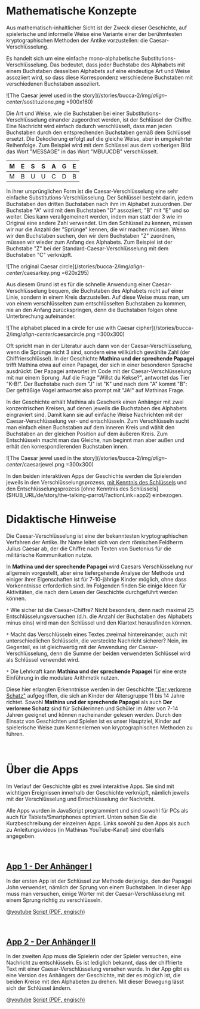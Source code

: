 # Mathematische Konzepte
Aus mathematisch-inhaltlicher Sicht ist der Zweck dieser Geschichte, auf spielerische und informelle Weise eine Variante einer der berühmtesten kryptographischen Methoden der Antike vorzustellen: die Caesar-Verschlüsselung.

Es handelt sich um eine einfache mono-alphabetische Substitutions-Verschlüsselung. Das bedeutet, dass jeder Buchstabe des Alphabets mit einem Buchstaben desselben Alphabets auf eine eindeutige Art und Weise assoziiert wird, so dass diese Korrespondenz verschiedene Buchstaben mit verschiedenen Buchstaben assoziiert.

![The Caesar jewel used in the story](/stories/bucca-2/img/_align-center_/sostituzione.png =900x160)

Die Art und Weise, wie die Buchstaben bei einer Substitutions-Verschlüsselung einander zugeordnet werden, ist der Schlüssel der Chiffre. Eine Nachricht wird einfach dadurch verschlüsselt, dass man jeden Buchstaben durch den entsprechenden Buchstaben gemäß dem Schlüssel ersetzt. Die Dekodierung erfolgt auf die gleiche Weise, aber in umgekehrter Reihenfolge. Zum Beispiel wird mit dem Schlüssel aus dem vorherigen Bild das Wort "MESSAGE" in das Wort "MBUUCDB" verschlüsselt.

| M | E | S | S | A | G | E |
| ---- | ---- | ---- | ---- | ---- | ---- | ---- |
| M | B | U | U | C | D | B |


In ihrer ursprünglichen Form ist die Caesar-Verschlüsselung eine sehr einfache Substitutions-Verschlüsselung. Der Schlüssel besteht darin, jedem Buchstaben den dritten Buchstaben nach ihm im Alphabet zuzuordnen. Der Buchstabe "A" wird mit dem Buchstaben "D" assoziiert, "B" mit "E" und so weiter. Dies kann verallgemeinert werden, indem man statt der 3 wie im Original eine andere Zahl verwendet. Um den Schlüssel zu kennen, müssen wir nur die Anzahl der "Sprünge" kennen, die wir machen müssen. Wenn wir den Buchstaben suchen, den wir dem Buchstaben "Z" zuordnen, müssen wir wieder zum Anfang des Alphabets. Zum Beispiel ist der Buchstabe "Z" bei der Standard-Caesar-Verschlüsselung mit dem Buchstaben "C" verknüpft.

![The original Caesar circle](/stories/bucca-2/img/_align-center_/caesarkey.png =620x295)

Aus diesem Grund ist es für die schnelle Anwendung einer Caesar-Verschlüsselung bequem, die Buchstaben des Alphabets nicht auf einer Linie, sondern in einem Kreis darzustellen. Auf diese Weise muss man, um von einem verschlüsselten zum entschlüsselten Buchstaben zu kommen, nie an den Anfang zurückspringen, denn die Buchstaben folgen ohne Unterbrechung aufeinander. 

![The alphabet placed in a circle for use with Caesar cipher](/stories/bucca-2/img/_align-center_/caesarcircle.png =300x300)

Oft spricht man in der Literatur auch dann von der Caesar-Verschlüsselung, wenn die Sprünge nicht 3 sind, sondern eine willkürlich gewählte Zahl (der Chiffrierschlüssel). In der Geschichte **Mathina und der sprechende Papagei** trifft Mathina etwa auf einen Papagei, der sich in einer besonderen Sprache ausdrückt: Der Papagei antwortet im Code mit der Caesar-Verschlüsselung mit nur einem Sprung. Auf die Frage "Willst du Kekse?", antwortet das Tier "K-B!". Der Buchstabe nach dem "J" ist "K" und nach dem "A" kommt "B": Der gefräßige Vogel antwortet also prompt mit "JA!" auf Mathinas Frage.

 In der Geschichte erhält Mathina als Geschenk einen Anhänger mit zwei konzentrischen Kreisen, auf denen jeweils die Buchstaben des Alphabets eingraviert sind. Damit kann sie auf einfache Weise Nachrichten mit der Caesar-Verschlüsselung ver- und entschlüsseln. Zum Verschlüsseln sucht man einfach einen Buchstaben auf dem inneren Kreis und wählt den Buchstaben an der gleichen Position auf dem äußeren Kreis. Zum Entschlüsseln macht man das Gleiche, nun beginnt man aber außen und erhät den korrespondierenden Buchstaben innen.
 
![The Caesar jewel used in the story](/stories/bucca-2/img/_align-center_/caesarjewel.png =300x300)

In den beiden interaktiven Apps der Geschichte werden die Spielenden jeweils in den Verschlüsselungsprozess, [mit Kenntnis des Schlüssels]($HUB_URL/de/story/the-talking-parrot/?actionLink=app1) und den Entschlüsselungsprozess [ohne Kenntnis des Schlüssels]($HUB_URL/de/story/the-talking-parrot/?actionLink=app2) einbezogen.

# Didaktische Hinweise

Die Caesar-Verschlüsselung ist eine der bekanntesten kryptographischen Verfahren der Antike. Ihr Name leitet sich von dem römischen Feldherrn Julius Caesar ab, der die Chiffre nach Texten von Suetonius für die militärische Kommunikation nutzte. 

In **Mathina und der sprechende Papagei** wird Caesars Verschlüsselung nur allgemein vorgestellt, aber eine tiefergehende Analyse der Methode und einiger ihrer Eigenschaften ist für 7-10-jährige Kinder möglich, ohne dass Vorkenntnisse erforderlich sind. Im Folgenden finden Sie einige Ideen für Aktivitäten, die nach dem Lesen der Geschichte durchgeführt werden können. 


`*` Wie sicher ist die Caesar-Chiffre? Nicht besonders, denn nach maximal 25 Entschlüsselungsversuchen (d.h. die Anzahl der Buchstaben des Alphabets minus eins) wird man den Schlüssel und den Klartext herausfinden können. 

`*` Macht das Verschlüsseln eines Textes zweimal hintereinander, auch mit unterschiedlichen Schlüsseln, die versteckte Nachricht sicherer? Nein, im Gegenteil, es ist gleichwertig mit der Anwendung der Caesar-Verschlüsselung, denn die Summe der beiden verwendeten Schlüssel wird als Schlüssel verwendet wird.

`*` Die Lehrkraft kann **Mathina und der sprechende Papagei** für eine erste Einführung in die modulare Arithmetik nutzen. 

Diese hier erlangten Erkenntnisse werden in der Geschichte ["Der verlorene Schatz"]($HUB_URL/story/the-lost-treasure/) aufgegriffen, die sich an Kinder der Altersgruppe 11 bis 14 Jahre richtet. Sowohl **Mathina und der sprechende Papagei** als auch **Der verlorene Schatz** sind für Schülerinnen und Schüler im Alter von 7-14 Jahren geeignet und können nacheinander gelesen werden. Durch den Einsatz von Geschichten und Spielen ist es unser Hauptziel, Kinder auf spielerische Weise zum Kennenlernen von kryptographischen Methoden zu führen.

&nbsp;

# Über die Apps

Im Verlauf der Geschichte gibt es zwei interaktive Apps. Sie sind mit wichtigen Ereignissen innerhalb der Geschichte verknüpft, nämlich jeweils mit der Verschlüsselung und Entschlüsselung der Nachricht.

Alle Apps wurden in JavaScript programmiert und sind sowohl für PCs als auch für Tablets/Smartphones optimiert. Unten sehen Sie die Kurzbeschreibung der einzelnen Apps. Links sowohl zu den Apps als auch zu Anleitungsvideos (in Mathinas YouTube-Kanal) sind ebenfalls angegeben.

&nbsp;

## [App 1 - Der Anhänger I]($HUB_URL/de/story/mathina-and-the-talking-parrot/?actionLink=app1)

In der ersten App ist der Schlüssel zur Methode derjenige, den der Papagei John verwendet, nämlich der Sprung von einem Buchstaben. In dieser App muss man versuchen, einige Wörter mit der Caesar-Verschlüsselung mit einem Sprung richtig zu verschlüsseln.

@[youtube](rL_8zo54uOY?_align-center_)
[Script (PDF, engisch)](/stories/symm-1/transcripts/Script2.pdf)

&nbsp;

## [App 2 - Der Anhänger II]($HUB_URL/de/story/mathina-and-the-talking-parrot/?actionLink=app2)

In der zweiten App muss die Spielerin oder der Spieler versuchen, eine Nachricht zu entschlüsseln. Es ist lediglich bekannt, dass der chiffrierte Text mit einer Caesar-Verschlüsselung versehen wurde. In der App gibt es eine Version des Anhängers der Geschichte, mit der es möglich ist, die beiden Kreise mit den Alphabeten zu drehen. Mit dieser Bewegung lässt sich der Schlüssel ändern.

@[youtube](djsCaPaiRlc?_align-center_)
[Script (PDF, engisch)](/stories/symm-1/transcripts/Script2.pdf)

&nbsp;


